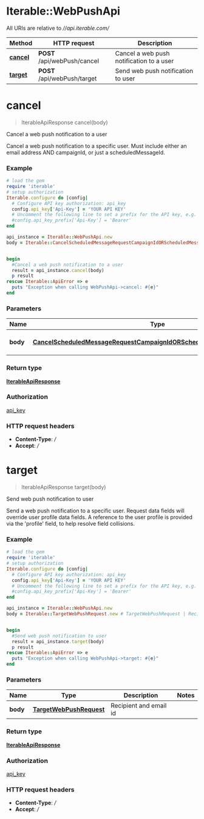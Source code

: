 # Iterable::WebPushApi

All URIs are relative to *//api.iterable.com/*

Method | HTTP request | Description
------------- | ------------- | -------------
[**cancel**](WebPushApi.md#cancel) | **POST** /api/webPush/cancel | Cancel a web push notification to a user
[**target**](WebPushApi.md#target) | **POST** /api/webPush/target | Send web push notification to user

# **cancel**
> IterableApiResponse cancel(body)

Cancel a web push notification to a user

Cancel a web push notification to a specific user. Must include either an email address AND campaignId, or just a scheduledMessageId.

### Example
```ruby
# load the gem
require 'iterable'
# setup authorization
Iterable.configure do |config|
  # Configure API key authorization: api_key
  config.api_key['Api-Key'] = 'YOUR API KEY'
  # Uncomment the following line to set a prefix for the API key, e.g. 'Bearer' (defaults to nil)
  #config.api_key_prefix['Api-Key'] = 'Bearer'
end

api_instance = Iterable::WebPushApi.new
body = Iterable::CancelScheduledMessageRequestCampaignIdORScheduledMessageIdAreRequired.new # CancelScheduledMessageRequestCampaignIdORScheduledMessageIdAreRequired | Email and Campaign ID


begin
  #Cancel a web push notification to a user
  result = api_instance.cancel(body)
  p result
rescue Iterable::ApiError => e
  puts "Exception when calling WebPushApi->cancel: #{e}"
end
```

### Parameters

Name | Type | Description  | Notes
------------- | ------------- | ------------- | -------------
 **body** | [**CancelScheduledMessageRequestCampaignIdORScheduledMessageIdAreRequired**](CancelScheduledMessageRequestCampaignIdORScheduledMessageIdAreRequired.md)| Email and Campaign ID | 

### Return type

[**IterableApiResponse**](IterableApiResponse.md)

### Authorization

[api_key](../README.md#api_key)

### HTTP request headers

 - **Content-Type**: */*
 - **Accept**: */*



# **target**
> IterableApiResponse target(body)

Send web push notification to user

Send a web push notification to a specific user. Request data fields will override user profile data fields. A reference to the user profile is provided via the 'profile' field, to help resolve field collisions.

### Example
```ruby
# load the gem
require 'iterable'
# setup authorization
Iterable.configure do |config|
  # Configure API key authorization: api_key
  config.api_key['Api-Key'] = 'YOUR API KEY'
  # Uncomment the following line to set a prefix for the API key, e.g. 'Bearer' (defaults to nil)
  #config.api_key_prefix['Api-Key'] = 'Bearer'
end

api_instance = Iterable::WebPushApi.new
body = Iterable::TargetWebPushRequest.new # TargetWebPushRequest | Recipient and email id


begin
  #Send web push notification to user
  result = api_instance.target(body)
  p result
rescue Iterable::ApiError => e
  puts "Exception when calling WebPushApi->target: #{e}"
end
```

### Parameters

Name | Type | Description  | Notes
------------- | ------------- | ------------- | -------------
 **body** | [**TargetWebPushRequest**](TargetWebPushRequest.md)| Recipient and email id | 

### Return type

[**IterableApiResponse**](IterableApiResponse.md)

### Authorization

[api_key](../README.md#api_key)

### HTTP request headers

 - **Content-Type**: */*
 - **Accept**: */*




